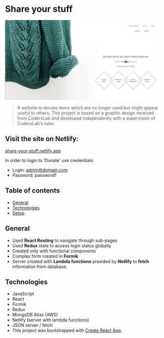 # Share your stuff
![alt text](https://raw.githubusercontent.com/kappa3-3/ShareYourStuff/master/src/assets/images/Donate_page_view.jpg)

> A website to donate items which are no longer used but might appear useful to others. This project is based on a graphic design received from CodersLab and developed independently with a supervision of CodersLab's tutor.

## Visit the site on Netlify: 
[share-your-stuff.netlify.app](https://share-your-stuff.netlify.app/ )

In order to login to 'Donate' use credentials:
* Login: 
admin@domain.com 
* Password: 
password1

## Table of contents

* [General](#general)
* [Technologies](#technologies)
* [Setup](#setup)

## General

* Used <b>React Routing</b> to navigate through sub-pages
* Used <b>Redux</b> state to access login status globally
* Created only with functional components
* Complex form created in <b>Formik</b>
* Server created with <b>Lambda functions</b> provided by <b>Netlify</b> to <b>fetch</b> information from database.

## Technologies

* JavaScript
* React
* Formik
* Redux
* MongoDB Atlas (AWS)
* Netlify (server with lambda functions)
* JSON server / fetch
* This project was bootstrapped with [Create React App](https://github.com/facebook/create-react-app).
